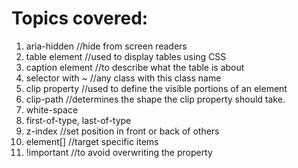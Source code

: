 # Topics covered:

1. aria-hidden //hide from screen readers
2. table element //used to display tables using CSS
3. caption element //to describe what the table is about
4. selector with ~ //any class with this class name
5. clip property //used to define the visible portions of an element
6. clip-path //determines the shape the clip property should take.
7. white-space
8. first-of-type, last-of-type
9. z-index //set position in front or back of others
10. element[] //target specific items
11. !important //to avoid overwriting the property
